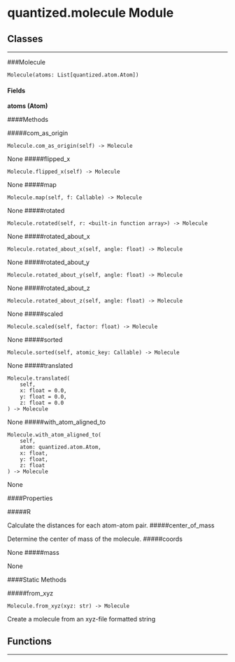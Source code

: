 # quantized.molecule Module



## Classes

---

###Molecule

```
Molecule(atoms: List[quantized.atom.Atom])
```
#### Fields

 **atoms (Atom)** 

####Methods

#####com\_as\_origin
```
Molecule.com_as_origin(self) -> Molecule
```


None
#####flipped\_x
```
Molecule.flipped_x(self) -> Molecule
```


None
#####map
```
Molecule.map(self, f: Callable) -> Molecule
```


None
#####rotated
```
Molecule.rotated(self, r: <built-in function array>) -> Molecule
```


None
#####rotated\_about\_x
```
Molecule.rotated_about_x(self, angle: float) -> Molecule
```


None
#####rotated\_about\_y
```
Molecule.rotated_about_y(self, angle: float) -> Molecule
```


None
#####rotated\_about\_z
```
Molecule.rotated_about_z(self, angle: float) -> Molecule
```


None
#####scaled
```
Molecule.scaled(self, factor: float) -> Molecule
```


None
#####sorted
```
Molecule.sorted(self, atomic_key: Callable) -> Molecule
```


None
#####translated
```
Molecule.translated(
    self,
    x: float = 0.0,
    y: float = 0.0,
    z: float = 0.0
) -> Molecule
```


None
#####with\_atom\_aligned\_to
```
Molecule.with_atom_aligned_to(
    self,
    atom: quantized.atom.Atom,
    x: float,
    y: float,
    z: float
) -> Molecule
```


None



####Properties

#####R


Calculate the distances for each atom-atom pair.
#####center\_of\_mass


Determine the center of mass of the molecule.
#####coords


None
#####mass


None



####Static Methods

#####from\_xyz
```
Molecule.from_xyz(xyz: str) -> Molecule
```


Create a molecule from an xyz-file formatted string





## Functions

----

